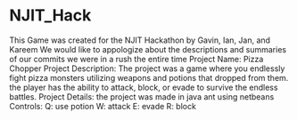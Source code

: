 # NJIT_Hack
This Game was created for the NJIT Hackathon by Gavin, Ian, Jan, and Kareem
We would like to appologize about the descriptions and summaries of our commits we were in a rush the entire time
Project Name: 
  Pizza Chopper
Project Description:
  The project was a game where you endlessly fight pizza monsters utilizing weapons and potions that dropped from them.
  the player has the ability to attack, block, or evade to survive the endless battles.
Project Details:
  the project was made in java ant using netbeans
Controls:
  Q: use potion
  W: attack
  E: evade
  R: block
